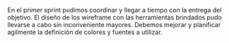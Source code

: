 En el primer sprint pudimos coordinar y llegar a tiempo con la entrega del objetivo. El diseño de los wireframe con las herramientas brindados pudo llevarse a cabo sin inconveniente mayores.
Debemos mejorar y planificar agilmente la definición de colores y fuentes a utilizar.
